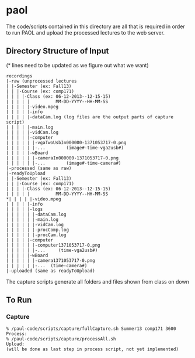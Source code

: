 # paol
The code/scripts contained in this directory are all that is required in order
 to run PAOL and upload the processed lectures to the web server. 

## Directory Structure of Input
(* lines need to be updated as we figure out what we want)

```
recordings
|-raw (unprocessed lectures
| |-Semester (ex: Fall13)
| | |-Course (ex: comp171)
| | | |-Class (ex: 06-12-2013--12-15-15)
| | | | |          MM-DD-YYYY--HH-MM-SS
| | | | |-video.mpeg
| | | | |-info
| | | | |-dataCam.log (log files are the output parts of capture script)
| | | | |-main.log
| | | | |-vidCam.log
| | | | |-computer
| | | | | |-vgaTwoUsbIn000000-1371053717-0.png
| | | | | |-...        (image#-time-vga2usb#)
| | | | |-wBoard
| | | | | |-cameraIn000000-1371053717-0.png
| | | | | |-...        (image#-time-camera#)
|-processed (same as raw)
|-readyToUpload
| |-Semester (ex: Fall13)
| | |-Course (ex: comp171)
| | | |-Class (ex: 06-12-2013--12-15-15)
| | | | |          MM-DD-YYYY--HH-MM-SS
*| | | | |-video.mpeg
| | | | |-info 
| | | | |-logs
| | | | | |-dataCam.log 
| | | | | |-main.log
| | | | | |-vidCam.log
| | | | | |-procComp.log
| | | | | |-procCam.log
| | | | |-computer
| | | | | |-computer1371053717-0.png
| | | | | |-...     (time-vga2usb#)
| | | | |-wBoard
| | | | | |-camera1371053717-0.png
| | | | | |-...  (time-camera#)
|-uploaded (same as readyToUpload)
```

The capture scripts generate all folders and files shown from class on down

## To Run

### Capture
```
% /paul-code/scripts/capture/fullCapture.sh Summer13 comp171 3600
Process:
% /paul-code/scripts/capture/processAll.sh
Upload:
(will be done as last step in process script, not yet implemented)
```
